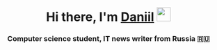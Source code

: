 
<h1 align="center">Hi there, I'm <a href="[https://daniilshat.ru/](https://github.com/EvgenyKhokhlov)" target="_blank">Daniil</a> 
<img src="https://github.com/blackcater/blackcater/raw/main/images/Hi.gif" height="32"/></h1>
<h3 align="center">Computer science student, IT news writer from Russia 🇷🇺</h3>
